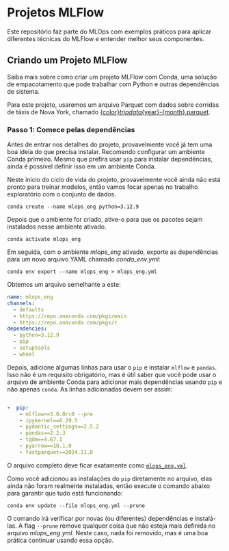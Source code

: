 # Projetos MLFlow

Este repositório faz parte do MLOps com exemplos práticos para aplicar diferentes técnicas do MLFlow e entender melhor seus componentes.

## Criando um Projeto MLFlow

Saiba mais sobre como criar um projeto MLFlow com Conda, uma solução de empacotamento que pode trabalhar com Python e outras dependências de sistema.

Para este projeto, usaremos um arquivo Parquet com dados sobre corridas de táxis de Nova York, chamado [{color}_tripdata_{year}-{month}.parquet]({color}_tripdata_{year}-{month}.parquet).

### Passo 1: Comece pelas dependências

Antes de entrar nos detalhes do projeto, provavelmente você já tem uma boa ideia do que precisa instalar. Recomendo configurar um ambiente Conda primeiro. Mesmo que prefira usar `pip` para instalar dependências, ainda é possível definir isso em um ambiente Conda.

Neste início do ciclo de vida do projeto, provavelmente você ainda não está pronto para treinar modelos, então vamos focar apenas no trabalho exploratório com o conjunto de dados.

```
conda create --name mlops_eng python=3.12.9
```

Depois que o ambiente for criado, ative-o para que os pacotes sejam instalados nesse ambiente ativado.

```
conda activate mlops_eng
```

Em seguida, com o ambiente _mlops_eng_ ativado, exporte as dependências para um novo arquivo YAML chamado _conda_env.yml_:

```
conda env export --name mlops_eng > mlops_eng.yml
```

Obtemos um arquivo semelhante a este:

```yaml
name: mlops_eng
channels:
  - defaults
  - https://repo.anaconda.com/pkgs/main
  - https://repo.anaconda.com/pkgs/r
dependencies:
  - python=3.12.9
  - pip
  - setuptools
  - wheel
```

Depois, adicione algumas linhas para usar o `pip` e instalar `mlflow` e `pandas`. Isso não é um requisito obrigatório, mas é útil saber que você pode usar o arquivo de ambiente Conda para adicionar mais dependências usando `pip` e não apenas `conda`. As linhas adicionadas devem ser assim:

```yaml

-  pip:
    - mlflow>=3.0.0rc0 --pre
    - ipykernel==6.29.5 
    - pydantic_settings==2.5.2
    - pandas==2.2.3  
    - tqdm==4.67.1
    - pyarrow==18.1.0
    - fastparquet==2024.11.0
```

O arquivo completo deve ficar exatamente como [`mlops_eng.yml`](mlops_eng.yml).

Como você adicionou as instalações do `pip` diretamente no arquivo, elas ainda não foram realmente instaladas, então execute o comando abaixo para garantir que tudo está funcionando:

```
conda env update --file mlops_eng.yml --prune
```

O comando irá verificar por novas (ou diferentes) dependências e instalá-las. A flag `--prune` remove qualquer coisa que não esteja mais definida no arquivo _mlops_eng.yml_. Neste caso, nada foi removido, mas é uma boa prática continuar usando essa opção.